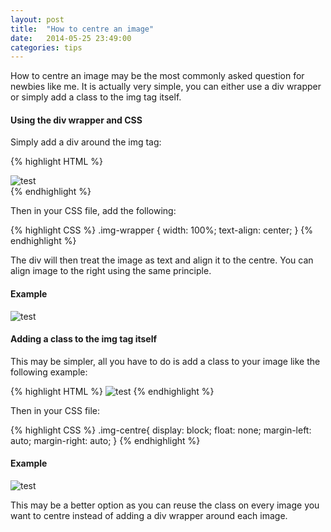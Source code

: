 ```yaml
---
layout: post
title:  "How to centre an image"
date:   2014-05-25 23:49:00
categories: tips
---
```


How to centre an image may be the most commonly asked question for newbies like me. It is actually very simple, you can either use a div wrapper or simply add a class to the img tag itself.

#### Using the div wrapper and CSS
Simply add a div around the img tag:

{% highlight HTML %}
<div class="img-wrapper">
	<img src="/img/test.png" alt="test"/>
</div>
{% endhighlight %}

Then in your CSS file, add the following: 

{% highlight CSS %}
.img-wrapper {
	width: 100%;
	text-align: center;
}
{% endhighlight %}

The div will then treat the image as text and align it to the centre. You can align image to the right using the same principle.

#### Example

<div class="img-wrapper">
	<img src="http://img2.wikia.nocookie.net/__cb20100218161535/streetfighter/images/0/03/Dudley3sportrait.gif" alt="test"/>
</div>

#### Adding a class to the img tag itself
This may be simpler, all you have to do is add a class to your image like the following example:

{% highlight HTML %}
<img src="/img/test.png" alt="test" class=".img-centre"/>
{% endhighlight %}

Then in your CSS file:

{% highlight CSS %}
.img-centre{
	display: block;
	float: none;
	margin-left: auto;
	margin-right: auto;
}
{% endhighlight %}

#### Example
<img src="http://img2.wikia.nocookie.net/__cb20100218161535/streetfighter/images/0/03/Dudley3sportrait.gif" alt="test" class="img-centre"/>

This may be a better option as you can reuse the class on every image you want to centre instead of adding a div wrapper around each image.